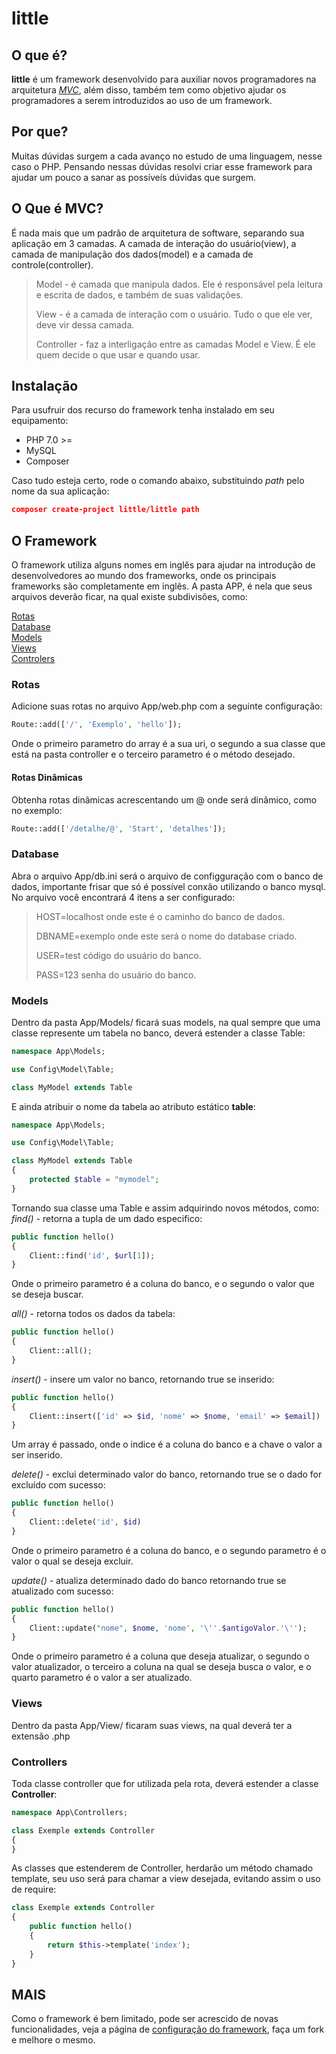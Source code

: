 # little

## O que é?
**little** é um framework desenvolvido para auxiliar novos programadores na arquitetura <a href='#mvc'>*MVC*</a>, além disso, também tem como objetivo ajudar os programadores a serem introduzidos ao uso de um framework.  

## Por que?
Muitas dúvidas surgem a cada avanço no estudo de uma linguagem, nesse caso o PHP. Pensando nessas dúvidas resolvi criar esse framework para ajudar um pouco a sanar as possíveís dúvidas que surgem.  

<p id='mvc'></p>

## O Que é MVC?

É nada mais que um padrão de arquitetura de software, separando sua aplicação em 3 camadas. A camada de interação do usuário(view), a camada de manipulação dos dados(model) e a camada de controle(controller).  

>Model - é camada que manipula dados. Ele é responsável pela leitura e escrita de dados, e também de suas validações.
>
>View - é a camada de interação com o usuário. Tudo o que ele ver, deve vir dessa camada.
>
>Controller - faz a interligação entre as camadas Model e View. É ele quem decide o que usar e quando usar.

## Instalação
Para usufruir dos recurso do framework tenha instalado em seu equipamento:
* PHP 7.0 >=
* MySQL
* Composer  

Caso tudo esteja certo, rode o comando abaixo, substituindo *path* pelo nome da sua aplicação:
```json
composer create-project little/little path
```    

## O Framework

O framework utiliza alguns nomes em inglês para ajudar na introdução de desenvolvedores ao mundo dos frameworks, onde os principais frameworks são completamente em inglês. A pasta APP, é nela que seus arquivos deverão ficar, na qual existe subdivisões, como:  

<a href='#rotas'>Rotas</a>  
<a href='#database'>Database</a>  
<a href='#models'>Models</a>  
<a href='#view'>Views</a>  
<a href='#controllers'>Controlers<a/>  

<p id='rotas'></p>

### Rotas

Adicione suas rotas no arquivo App/web.php com a seguinte configuração:  
```php
Route::add(['/', 'Exemplo', 'hello']);
```
Onde o primeiro parametro do array é a sua uri, o segundo a sua classe que está na pasta controller e o terceiro parametro é o método desejado.  

#### Rotas Dinâmicas

Obtenha rotas dinâmicas acrescentando um @ onde será dinâmico, como no exemplo:  
```php
Route::add(['/detalhe/@', 'Start', 'detalhes']);
```

<p id='database'></p>

### Database

Abra o arquivo App/db.ini será o arquivo de configguração com o banco de dados, importante frisar que só é possível conxão utilizando o banco mysql. No arquivo você encontrará 4 itens a ser configurado:  

>HOST=localhost onde este é o caminho do banco de dados.
>
>DBNAME=exemplo onde este será o nome do database criado.
>
>USER=test código do usuário do banco.
>
>PASS=123 senha do usuário do banco.

<p id='models'></p>

### Models

Dentro da pasta App/Models/ ficará suas models, na qual sempre que uma classe represente um tabela no banco, deverá estender a classe Table:  
```php
namespace App\Models;

use Config\Model\Table;

class MyModel extends Table
```

E ainda atribuir o nome da tabela ao atributo estático **table**:  
```php
namespace App\Models;

use Config\Model\Table;

class MyModel extends Table
{
    protected $table = "mymodel";
}
```
Tornando sua classe uma Table e assim adquirindo novos métodos, como:  
*find()* - retorna a tupla de um dado especifico:  
```php
public function hello()
{
    Client::find('id', $url[1]);
}
```
Onde o primeiro parametro é a coluna do banco, e o segundo o valor que se deseja buscar.  

*all()* - retorna todos os dados da tabela:  
```php
public function hello()
{
    Client::all();
}
```

*insert()* - insere um valor no banco, retornando true se inserido:  
```php
public function hello()
{
    Client::insert(['id' => $id, 'nome' => $nome, 'email' => $email])
}
```
Um array é passado, onde o indice é a coluna do banco e a chave o valor a ser inserido.  

*delete()* - exclui determinado valor do banco, retornando true se o dado for excluído com sucesso:  
```php
public function hello()
{
    Client::delete('id', $id)
}
```
Onde o primeiro parametro é a coluna do banco, e o segundo parametro é o valor o qual se deseja excluir.  

*update()* - atualiza determinado dado do banco retornando true se atualizado com sucesso:  
```php
public function hello()
{
    Client::update("nome", $nome, 'nome', '\''.$antigoValor.'\'');
}
```
Onde o primeiro parametro é a coluna que deseja atualizar, o segundo o valor atualizador, o terceiro a coluna na qual se deseja busca o valor, e o quarto parametro é o valor a ser atualizado.  

<p id='views'></p>

### Views
Dentro da pasta App/View/ ficaram suas views, na qual deverá ter a extensão .php  

<p id='controllers'></p>

### Controllers

Toda classe controller que for utilizada pela rota, deverá estender a classe **Controller**:  
```php
namespace App\Controllers;

class Exemple extends Controller
{
}
```

As classes que estenderem de Controller, herdarão um método chamado template, seu uso será para chamar a view desejada, evitando assim o uso de require:  
```php
class Exemple extends Controller
{
    public function hello()
    {
        return $this->template('index');
    }
}
```

## MAIS

Como o framework é bem limitado, pode ser acrescido de novas funcionalidades, veja a página de [configuração do framework](https://github.com/fsoaresjunior/config), faça um fork e melhore o mesmo.  
